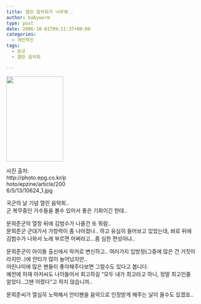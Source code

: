 ```yaml
---
title: 열린 음악회가 너무해..
author: babyworm
type: post
date: 2006-10-01T09:11:37+00:00
categories:
  - 개인적인
tags:
  - 문군
  - 열린 음악회

---
```

<div style="width: 160px" class="wp-caption aligncenter">
  <img loading="lazy" decoding="async" src="https://i0.wp.com/babyworm.net/wordpress/wp-content/uploads/1/1275065926.jpg?resize=150%2C225" width="150" height="225" alt="" data-recalc-dims="1" />
  
  <p class="wp-caption-text">
    사진 출처: http://photo.epg.co.kr/photo/epzine/article/2006/5/13/10624_1.jpg
  </p>
</div>

국군의 날 기념 열린 음악회..  
군 복무중인 가수들을 볼수 있어서 좋은 기회이긴 한데..

문희준군의 열창 뒤에 김범수가 나올건 또 뭐람..  
문희준군 군대가서 가창력이 좀 나아졌나.. 하고 유심히 들어보고 있었는데, 바로 뒤에 김범수가 나와서 노래 부르면 어쩌라고&#8230;좀 심한 편성아냐..

문희준군이 아이돌 출신에서 락커로 변신하고.. 여러가지 입방정(그중에 많은 건 거짓이라지만..)에 안티가 많이 늘어났지만..  
어린나이에 많은 팬들이 좋아해주다보면 그럴수도 있다고 봅니다.  
예전에 허재 아저씨도 나이들어서 회고하길 &#8220;모두 내가 최고라고 하니, 정말 최고인줄 알았다..그땐 어렸다&#8221;고 하지 않습니까..

문희준씨가 열심히 노력해서 안티팬을 음악으로 인정받게 해주는 날이 올수도 있겠죠..